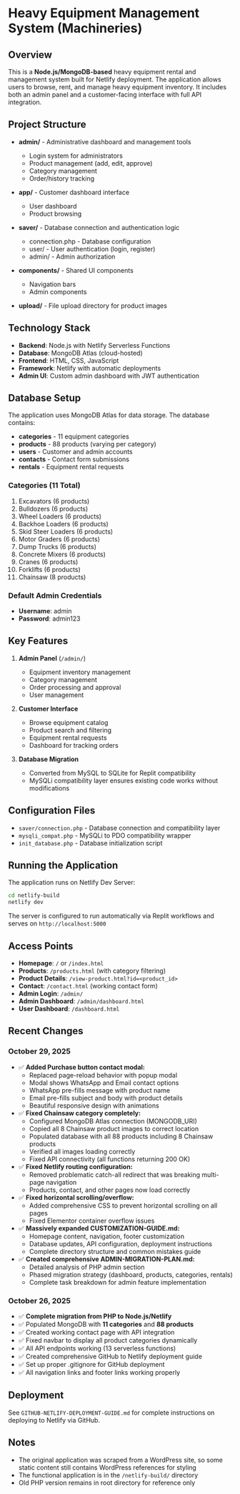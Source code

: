 # Heavy Equipment Management System (Machineries)

## Overview
This is a **Node.js/MongoDB-based** heavy equipment rental and management system built for Netlify deployment. The application allows users to browse, rent, and manage heavy equipment inventory. It includes both an admin panel and a customer-facing interface with full API integration.

## Project Structure
- **admin/** - Administrative dashboard and management tools
  - Login system for administrators
  - Product management (add, edit, approve)
  - Category management
  - Order/history tracking
  
- **app/** - Customer dashboard interface
  - User dashboard
  - Product browsing
  
- **saver/** - Database connection and authentication logic
  - connection.php - Database configuration
  - user/ - User authentication (login, register)
  - admin/ - Admin authorization
  
- **components/** - Shared UI components
  - Navigation bars
  - Admin components
  
- **upload/** - File upload directory for product images

## Technology Stack
- **Backend**: Node.js with Netlify Serverless Functions
- **Database**: MongoDB Atlas (cloud-hosted)
- **Frontend**: HTML, CSS, JavaScript
- **Framework**: Netlify with automatic deployments
- **Admin UI**: Custom admin dashboard with JWT authentication

## Database Setup
The application uses MongoDB Atlas for data storage. The database contains:
- **categories** - 11 equipment categories
- **products** - 88 products (varying per category)
- **users** - Customer and admin accounts
- **contacts** - Contact form submissions
- **rentals** - Equipment rental requests

### Categories (11 Total)
1. Excavators (6 products)
2. Bulldozers (6 products)
3. Wheel Loaders (6 products)
4. Backhoe Loaders (6 products)
5. Skid Steer Loaders (6 products)
6. Motor Graders (6 products)
7. Dump Trucks (6 products)
8. Concrete Mixers (6 products)
9. Cranes (6 products)
10. Forklifts (6 products)
11. Chainsaw (8 products)

### Default Admin Credentials
- **Username**: admin
- **Password**: admin123

## Key Features
1. **Admin Panel** (`/admin/`)
   - Equipment inventory management
   - Category management
   - Order processing and approval
   - User management

2. **Customer Interface**
   - Browse equipment catalog
   - Product search and filtering
   - Equipment rental requests
   - Dashboard for tracking orders

3. **Database Migration**
   - Converted from MySQL to SQLite for Replit compatibility
   - MySQLi compatibility layer ensures existing code works without modifications

## Configuration Files
- `saver/connection.php` - Database connection and compatibility layer
- `mysqli_compat.php` - MySQLi to PDO compatibility wrapper
- `init_database.php` - Database initialization script

## Running the Application
The application runs on Netlify Dev Server:
```bash
cd netlify-build
netlify dev
```

The server is configured to run automatically via Replit workflows and serves on `http://localhost:5000`

## Access Points
- **Homepage**: `/` or `/index.html`
- **Products**: `/products.html` (with category filtering)
- **Product Details**: `/view-product.html?id=<product_id>`
- **Contact**: `/contact.html` (working contact form)
- **Admin Login**: `/admin/`
- **Admin Dashboard**: `/admin/dashboard.html`
- **User Dashboard**: `/dashboard.html`

## Recent Changes

### October 29, 2025
- ✅ **Added Purchase button contact modal:**
  - Replaced page-reload behavior with popup modal
  - Modal shows WhatsApp and Email contact options
  - WhatsApp pre-fills message with product name
  - Email pre-fills subject and body with product details
  - Beautiful responsive design with animations
- ✅ **Fixed Chainsaw category completely:**
  - Configured MongoDB Atlas connection (MONGODB_URI)
  - Copied all 8 Chainsaw product images to correct location
  - Populated database with all 88 products including 8 Chainsaw products
  - Verified all images loading correctly
  - Fixed API connectivity (all functions returning 200 OK)
- ✅ **Fixed Netlify routing configuration:**
  - Removed problematic catch-all redirect that was breaking multi-page navigation
  - Products, contact, and other pages now load correctly
- ✅ **Fixed horizontal scrolling/overflow:**
  - Added comprehensive CSS to prevent horizontal scrolling on all pages
  - Fixed Elementor container overflow issues
- ✅ **Massively expanded CUSTOMIZATION-GUIDE.md:**
  - Homepage content, navigation, footer customization
  - Database updates, API configuration, deployment instructions
  - Complete directory structure and common mistakes guide
- ✅ **Created comprehensive ADMIN-MIGRATION-PLAN.md:**
  - Detailed analysis of PHP admin section
  - Phased migration strategy (dashboard, products, categories, rentals)
  - Complete task breakdown for admin feature implementation

### October 26, 2025
- ✅ **Complete migration from PHP to Node.js/Netlify**
- ✅ Populated MongoDB with **11 categories** and **88 products**
- ✅ Created working contact page with API integration
- ✅ Fixed navbar to display all product categories dynamically
- ✅ All API endpoints working (13 serverless functions)
- ✅ Created comprehensive GitHub to Netlify deployment guide
- ✅ Set up proper .gitignore for GitHub deployment
- ✅ All navigation links and footer links working properly

## Deployment
See `GITHUB-NETLIFY-DEPLOYMENT-GUIDE.md` for complete instructions on deploying to Netlify via GitHub.

## Notes
- The original application was scraped from a WordPress site, so some static content still contains WordPress references for styling
- The functional application is in the `/netlify-build/` directory
- Old PHP version remains in root directory for reference only
